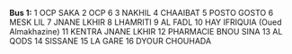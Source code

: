 **Bus 1:**
1 OCP SAKA
2 OCP 6
3 NAKHIL
4 CHAAIBAT
5 POSTO GOSTO
6 MESK LIL
7 JNANE LKHIR
8 LHAMRITI
9 AL FADL
10 HAY IFRIQUIA (Oued Almakhazine)
11 KENTRA JNANE LKHIR
12 PHARMACIE BNOU SINA
13 AL QODS
14 SISSANE
15 LA GARE
16 DYOUR CHOUHADA